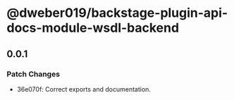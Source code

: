 # @dweber019/backstage-plugin-api-docs-module-wsdl-backend

## 0.0.1

### Patch Changes

- 36e070f: Correct exports and documentation.
